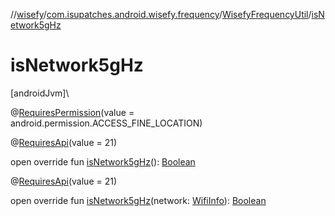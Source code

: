//[wisefy](../../../index.md)/[com.isupatches.android.wisefy.frequency](../index.md)/[WisefyFrequencyUtil](index.md)/[isNetwork5gHz](is-network5g-hz.md)

# isNetwork5gHz

[androidJvm]\

@[RequiresPermission](https://developer.android.com/reference/kotlin/androidx/annotation/RequiresPermission.html)(value = android.permission.ACCESS_FINE_LOCATION)

@[RequiresApi](https://developer.android.com/reference/kotlin/androidx/annotation/RequiresApi.html)(value = 21)

open override fun [isNetwork5gHz](is-network5g-hz.md)(): [Boolean](https://kotlinlang.org/api/latest/jvm/stdlib/kotlin/-boolean/index.html)

@[RequiresApi](https://developer.android.com/reference/kotlin/androidx/annotation/RequiresApi.html)(value = 21)

open override fun [isNetwork5gHz](is-network5g-hz.md)(network: [WifiInfo](https://developer.android.com/reference/kotlin/android/net/wifi/WifiInfo.html)): [Boolean](https://kotlinlang.org/api/latest/jvm/stdlib/kotlin/-boolean/index.html)
